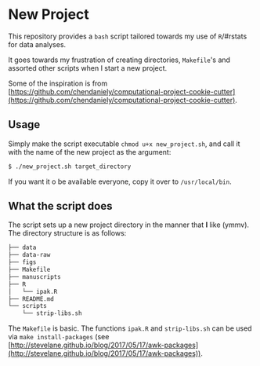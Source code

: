# New Project

This repository provides a `bash` script tailored towards my use of `R`/#rstats for data analyses.

It goes towards my frustration of creating directories, `Makefile`'s and assorted other scripts when I start a new project.

Some of the inspiration is from [https://github.com/chendaniely/computational-project-cookie-cutter](https://github.com/chendaniely/computational-project-cookie-cutter).

## Usage

Simply make the script executable `chmod u+x new_project.sh`, and call it with the name of the new project as the argument:

```bash
$ ./new_project.sh target_directory
```

If you want it o be available everyone, copy it over to `/usr/local/bin`.

## What the script does

The script sets up a new project directory in the manner that **I** like (ymmv). The directory structure is as follows:

```bash
├── data
├── data-raw
├── figs
├── Makefile
├── manuscripts
├── R
│   └── ipak.R
├── README.md
└── scripts
    └── strip-libs.sh
```

The `Makefile` is basic. The functions `ipak.R` and `strip-libs.sh` can be used via `make install-packages` (see [http://stevelane.github.io/blog/2017/05/17/awk-packages](http://stevelane.github.io/blog/2017/05/17/awk-packages)).

